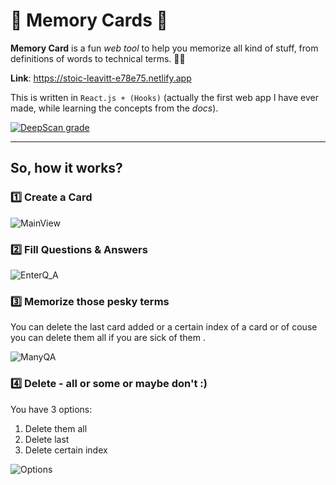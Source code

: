 
# :flower_playing_cards: Memory Cards :flower_playing_cards:

**Memory Card** is a fun *web tool* to help you memorize all kind of stuff, from definitions of words to technical terms. :muscle::brain:

**Link**: https://stoic-leavitt-e78e75.netlify.app

This is written in `React.js + (Hooks)` (actually the first web app I have ever made, while learning the concepts from the *docs*).

[![DeepScan grade](https://deepscan.io/api/teams/8284/projects/12092/branches/182925/badge/grade.svg)](https://deepscan.io/dashboard#view=project&tid=8284&pid=12092&bid=182925)

<hr>

## So, how it works?


### :one: Create a Card

![MainView](https://user-images.githubusercontent.com/15849186/79549680-fc57f680-809f-11ea-936c-a2b1af5aad64.PNG)


### :two: Fill Questions & Answers

![EnterQ_A](https://user-images.githubusercontent.com/15849186/79549865-388b5700-80a0-11ea-8676-73d70a993242.PNG)

### :three: Memorize those pesky terms

You can delete the last card added or a certain index of a card or of couse you can delete them all if you are sick of them .<br/>


![ManyQA](https://user-images.githubusercontent.com/15849186/79549898-450faf80-80a0-11ea-80f1-11983db44c7b.PNG)<br/>

### :four: Delete - all or some or maybe don't :)

You have 3 options:

  1. Delete them all
  2. Delete last
  3. Delete certain index

![Options](https://user-images.githubusercontent.com/15849186/79550444-ff9fb200-80a0-11ea-852f-f554ad084cf8.PNG)
